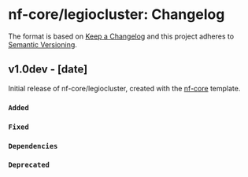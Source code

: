# nf-core/legiocluster: Changelog

The format is based on [Keep a Changelog](https://keepachangelog.com/en/1.0.0/)
and this project adheres to [Semantic Versioning](https://semver.org/spec/v2.0.0.html).

## v1.0dev - [date]

Initial release of nf-core/legiocluster, created with the [nf-core](https://nf-co.re/) template.

### `Added`

### `Fixed`

### `Dependencies`

### `Deprecated`
